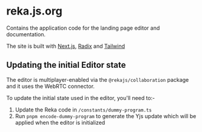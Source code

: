 # reka.js.org

Contains the application code for the landing page editor and documentation.

The site is built with [Next.js](https://nextjs.org), [Radix](https://www.radix-ui.com/) and [Tailwind](https://tailwindcss.com)

## Updating the initial Editor state

The editor is multiplayer-enabled via the `@rekajs/collaboration` package and it uses the WebRTC connector.

To update the initial state used in the editor, you'll need to:-

1. Update the Reka code in `/constants/dummy-program.ts`
2. Run `pnpm encode-dummy-program` to generate the Yjs update which will be applied when the editor is initialized
